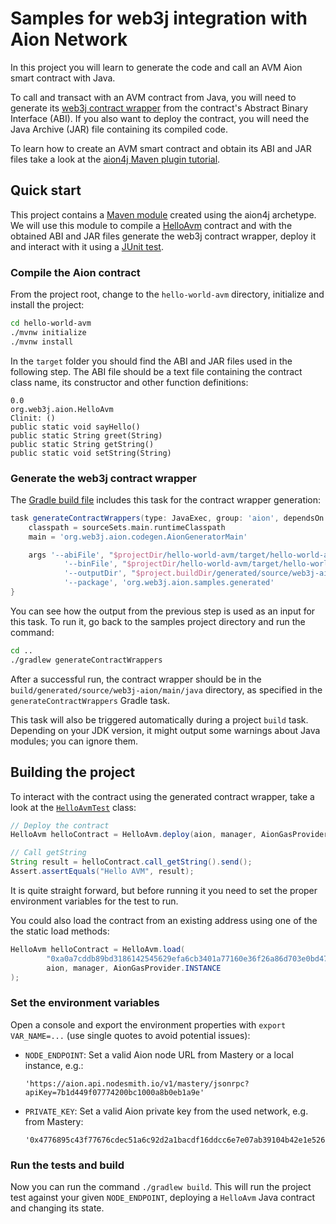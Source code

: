 Samples for web3j integration with Aion Network
===============================================

In this project you will learn to generate the code and call an AVM Aion smart contract with Java.

To call and transact with an AVM contract from Java, you will need to generate its 
[web3j contract wrapper](https://docs.web3j.io/smart_contracts.html#deploying-and-interacting-with-smart-contracts) 
from the contract's Abstract Binary Interface (ABI). If you also want to deploy the contract, you will need the Java 
Archive (JAR) file containing its compiled code.

To learn how to create an AVM smart contract and obtain its ABI and JAR files take a look at the 
[aion4j Maven plugin tutorial](https://docs.aion.network/docs/maven-and-aion4j).

## Quick start

This project contains a [Maven module](hello-world-avm) created using the aion4j archetype.
We will use this module to compile a [HelloAvm](hello-world-avm/src/main/java/org/web3j/aion/HelloAvm.java)
contract and with the obtained ABI and JAR files generate the web3j contract wrapper, deploy it and interact with it 
using a [JUnit test](src/test/java/org/web3j/aion/samples/HelloAvmTest.java).

### Compile the Aion contract

From the project root, change to the `hello-world-avm` directory, initialize and install the project:
```bash
cd hello-world-avm
./mvnw initialize
./mvnw install
```
In the `target` folder you should find the ABI and JAR files used in the following step. 
The ABI file should be a text file containing the contract class name, its constructor and other function definitions:
```
0.0
org.web3j.aion.HelloAvm
Clinit: ()
public static void sayHello()
public static String greet(String)
public static String getString()
public static void setString(String)
```

### Generate the web3j contract wrapper

The [Gradle build file](build.gradle) includes this task for the contract wrapper generation:
```groovy
task generateContractWrappers(type: JavaExec, group: 'aion', dependsOn: 'clean') {
    classpath = sourceSets.main.runtimeClasspath
    main = 'org.web3j.aion.codegen.AionGeneratorMain'

    args '--abiFile', "$projectDir/hello-world-avm/target/hello-world-avm-0.1.0-SNAPSHOT.abi",
            '--binFile', "$projectDir/hello-world-avm/target/hello-world-avm-0.1.0-SNAPSHOT.jar",
            '--outputDir', "$project.buildDir/generated/source/web3j-aion/main/java",
            '--package', 'org.web3j.aion.samples.generated'
}
```
You can see how the output from the previous step is used as an input for this task.
To run it, go back to the samples project directory and run the command:
```bash
cd ..
./gradlew generateContractWrappers
```
After a successful run, the contract wrapper should be in the `build/generated/source/web3j-aion/main/java` directory,
as specified in the `generateContractWrappers` Gradle task.

This task will also be triggered automatically during a project `build` task.
Depending on your JDK version, it might output some warnings about Java modules; you can ignore them.

## Building the project

To interact with the contract using the generated contract wrapper, take a look at the
[`HelloAvmTest`](src/test/java/org/web3j/aion/samples/HelloAvmTest.java) class:
```java
// Deploy the contract 
HelloAvm helloContract = HelloAvm.deploy(aion, manager, AionGasProvider.INSTANCE).send();

// Call getString 
String result = helloContract.call_getString().send();
Assert.assertEquals("Hello AVM", result);
```
It is quite straight forward, but before running it you need to set the proper environment 
variables for the test to run.

You could also load the contract from an existing address using one of the the static load methods:
```java
HelloAvm helloContract = HelloAvm.load(
        "0xa0a7cddb89bd3186142545629efa6cb3401a77160e36f26a86d703e0bd478bc1", 
        aion, manager, AionGasProvider.INSTANCE
);
```

### Set the environment variables

Open a console and export the environment properties with `export VAR_NAME=...` 
(use single quotes to avoid potential issues):

   * `NODE_ENDPOINT`: Set a valid Aion node URL from Mastery or a local instance, e.g.:
     ```
     'https://aion.api.nodesmith.io/v1/mastery/jsonrpc?apiKey=7b1d449f07774200bc1000a8b0eb1a9e'
     ```
   * `PRIVATE_KEY`: Set a valid Aion private key from the used network, e.g. from Mastery: 
     ```
     '0x4776895c43f77676cdec51a6c92d2a1bacdf16ddcc6e7e07ab39104b42e1e52608fe2bf5757b8261d4937f13b5815448f2144f9c1409a3fab4c99ca86fff8a36'
     ```

### Run the tests and build

Now you can run the command `./gradlew build`. This will run the project test against your given `NODE_ENDPOINT`,
deploying a `HelloAvm` Java contract and changing its state. 

